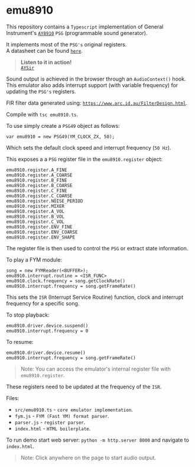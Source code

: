 # emu8910

This repository contains a `Typescript` implementation of General Instrument's [`AY8910`](https://en.wikipedia.org/wiki/General_Instrument_AY-3-8910) `PSG` (programmable sound generator).

It implements most of the `PSG's` original registers. <br>
A datasheet can be found [`here`](http://map.grauw.nl/resources/sound/generalinstrument_ay-3-8910.pdf).

> **Listen to it in action!** <br>
> [`AYSir`](https://drsnuggles.github.io/AYSir/?engine=lunar)

Sound output is achieved in the browser through an `AudioContext()` hook. <br>
This emulator also adds interrupt support (with variable frequency) for updating the `PSG's` registers.

FIR filter data generated using:
[`https://www.arc.id.au/FilterDesign.html`](https://www.arc.id.au/FilterDesign.html).

Compile with `tsc emu8910.ts`.

To use simply create a `PSG49` object as follows:
```
var emu8910 = new PSG49(YM_CLOCK_ZX, 50);
```
Which sets the default clock speed and interrupt frequency (`50 Hz`). 

This exposes a a `PSG` register file in the `emu8910.register` object:
```
emu8910.register.A_FINE
emu8910.register.A_COARSE
emu8910.register.B_FINE
emu8910.register.B_COARSE
emu8910.register.C_FINE
emu8910.register.C_COARSE
emu8910.register.NOISE_PERIOD
emu8910.register.MIXER
emu8910.register.A_VOL
emu8910.register.B_VOL
emu8910.register.C_VOL
emu8910.register.ENV_FINE
emu8910.register.ENV_COARSE
emu8910.register.ENV_SHAPE
```

The register file is then used to control the `PSG` or extract state information.

To play a FYM module:
```
song = new FYMReader(<BUFFER>);
emu8910.interrupt.routine = <ISR_FUNC>
emu8910.clock.frequency = song.getClockRate()
emu8910.interrupt.frequency = song.getFrameRate()
```

This sets the `ISR` (Interrupt Service Routine) function, clock and interrupt frequency for a specific song.

To stop playback:
```
emu8910.driver.device.suspend()
emu8910.interrupt.frequency = 0
```
To resume:
```
emu8910.driver.device.resume()
emu8910.interrupt.frequency = song.getFrameRate()
```

> Note: You can access the emulator's internal register file with `emu8910.register`.

These registers need to be updated at the frequency of the `ISR`.

Files:

* `src/emu8910.ts` - `core emulator implementation`.
* `fym.js` - `FYM (Fast YM) format parser`.
* `parser.js` - `register parser`.
* `index.html` - `HTML boilerplate`.

To run demo start web server: `python -m http.server 8000` and navigate to `index.html`.

> Note: Click anywhere on the page to start audio output.

